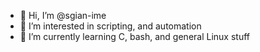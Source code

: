 - 👋 Hi, I’m @sgian-ime
- 👀 I’m interested in scripting, and automation
- 🌱 I’m currently learning C, bash, and general Linux stuff
